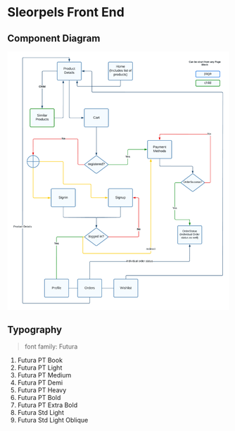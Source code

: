 # Sleorpels Front End

## Component Diagram

![Component Diagram](https://github.com/iamsabbirsobhani/sleorpels-front/blob/main/public/sleorpels.png)

## Typography

> font family: Futura

1. Futura PT Book
2. Futura PT Light
3. Futura PT Medium
4. Futura PT Demi
5. Futura PT Heavy
6. Futura PT Bold
7. Futura PT Extra Bold
8. Futura Std Light
9. Futura Std Light Oblique
